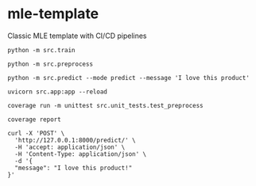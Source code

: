 # mle-template
Classic MLE template with CI/CD pipelines

```
python -m src.train
```

```
python -m src.preprocess
```

```
python -m src.predict --mode predict --message 'I love this product'
```

```
uvicorn src.app:app --reload
```

```
coverage run -m unittest src.unit_tests.test_preprocess

coverage report
```

```
curl -X 'POST' \
  'http://127.0.0.1:8000/predict/' \
  -H 'accept: application/json' \
  -H 'Content-Type: application/json' \
  -d '{
  "message": "I love this product!"
}'
```